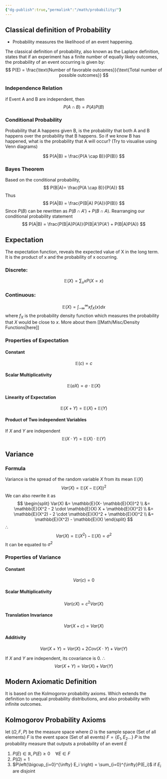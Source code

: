 ```yaml
---
{"dg-publish":true,"permalink":"/math/probability/"}
---
```



## Classical definition of Probability 
- Probability measures the likelihood of an event happening. 

The classical definition of probability, also known as the Laplace definition, states that if an experiment has a finite number of equally likely outcomes, the probability of an event occurring is given by:
$$
P(E) = \frac{\text{Number of favorable outcomes}}{\text{Total number of possible outcomes}}
$$

### Independence Relation

if Event A and B are independent, then
$$
P(A \cap B) = P(A) P(B)
$$
### **Conditional Probability**

Probability that A happens given B, is the probability that both A and B happens over the probability that B happens. So if we know B has happened, what is the probability that A will occur? (Try to visualise using Venn diagrams)

$$
P(A|B) = \frac{P(A \cap B)}{P(B)}
$$
### **Bayes Theorem**
Based on the conditional probability, 
$$
P(B|A)= \frac{P(A \cap B)}{P(A)}
$$
Thus
$$
P(A|B) = \frac{P(B|A) P(A)}{P(B)}
$$
Since $P(B)$ can be rewritten as $P(B \cap A') + P(B \cap A)$. Rearranging our conditional probability statement
$$
P(A|B) = \frac{P(B|A)P(A)}{P(B|A')P(A') + P(B|A)P(A)}
$$
## Expectation

The expectation function, reveals the expected value of X in the long term. It is the product of x and the probability of x occurring.
### Discrete:
$$
\mathbb{E}(X) = \sum_x{x P(X=x)}
$$
### Continuous:
$$
\mathbb{E}(X) = \int_{-\infty}^{\infty} x f_X(x) dx
$$
where $f_X$ is the probability density function which measures the probability that $X$ would be close to $x$. More about them [[Math/Misc/Density Functions\|here]]

### Properties of Expectation

#### Constant
$$
\mathbb{E}(c) = c
$$
#### Scalar Multiplicativity
$$
\mathbb{E}(aX) = a \cdot \mathbb{E}(X)
$$
#### Linearity of Expectation
$$
\mathbb{E}(X + Y) = \mathbb{E}(X) + \mathbb{E}(Y)
$$
#### Product of Two independent Variables
If $X$ and $Y$ are independent
$$
\mathbb{E}(X \cdot Y) = \mathbb{E}(X)
\cdot \mathbb{E}(Y)$$
## Variance

### Formula
Variance is the spread of the random variable $X$ from its mean $\mathbb{E}(X)$
$$
Var(X) = \mathbb{E}(X-\mathbb{E}(X) )^2
$$
We can also rewrite it as
$$
\begin{split}
Var(X) &= \mathbb{E}(X- \mathbb{E}(X))^2 \\
&= \mathbb{E}(X^2 - 2 \cdot \mathbb{E}(X) X + \mathbb{E}(X)^2) \\
&= \mathbb{E}(X^2) - 2 \cdot \mathbb{E}(X)^2 + \mathbb{E}(X)^2 \\
&= \mathbb{E}(X^2) - \mathbb{E}(X)
\end{split}
$$
$\therefore$
$$
Var(X) = \mathbb{E}(X^2) - \mathbb{E}(X) = \sigma^2
$$
It can be equated to $\sigma^2$
### Properties of Variance
#### Constant
$$
Var(c) = 0
$$
#### Scalar Multiplicativity
$$
Var(cX ) = c^2 Var(X)
$$
#### Translation Invariance
$$
Var(X + c) = Var(X)
$$
#### Additivity
$$
Var(X + Y) = Var(X) + 2 Cov(X \cdot Y) + Var(Y)
$$

If $X$ and $Y$ are independent, its covariance is 0. $\therefore$
$$
Var(X + Y) = Var(X) + Var(Y)
$$


## Modern Axiomatic Definition

It is based on the Kolmogorov probability axioms. Which extends the definition to unequal probability distributions, and also probability with infinite outcomes.
## Kolmogorov Probability Axioms
let $(\Omega, F,P)$ be the measure space where 
$\Omega$ is the sample space (Set of all elements)
$F$ is the event space (Set of all events) $F = \{E_1, E_2 \dots \}$ 
$P$ is the probability measure that outputs a probability of an event $E$ 

1. $P(E) \in \mathbb{R}, P(E) \geq 0 \quad \forall E \in F$  
2. $P(\Omega) = 1$ 
3. $P\left(\bigcup_{i=0}^{\infty} E_i \right) = \sum_{i=0}^{\infty}P(E_i)$  if $E_i$ are disjoint 
